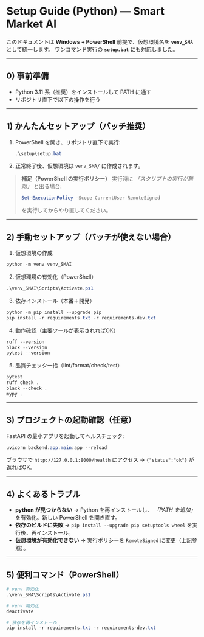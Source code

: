 # Setup Guide (Python) — Smart Market AI

このドキュメントは **Windows + PowerShell** 前提で、仮想環境名を **`venv_SMA`** として統一します。
ワンコマンド実行の **`setup.bat`** にも対応しました。

---

## 0) 事前準備
- Python 3.11 系（推奨）をインストールして PATH に通す
- リポジトリ直下で以下の操作を行う

---

## 1) かんたんセットアップ（バッチ推奨）
1. PowerShell を開き、リポジトリ直下で実行:
   ```powershell
   .\setup\setup.bat
   ```
2. 正常終了後、仮想環境は `venv_SMA/` に作成されます。

> **補足（PowerShell の実行ポリシー）**
> 実行時に *「スクリプトの実行が無効」* と出る場合:
> ```powershell
> Set-ExecutionPolicy -Scope CurrentUser RemoteSigned
> ```
> を実行してからやり直してください。

---

## 2) 手動セットアップ（バッチが使えない場合）

1) 仮想環境の作成
```powershell
python -m venv venv_SMAI
```

2) 仮想環境の有効化（PowerShell）
```powershell
.\venv_SMAI\Scripts\Activate.ps1
```

3) 依存インストール（本番＋開発）
```powershell
python -m pip install --upgrade pip
pip install -r requirements.txt -r requirements-dev.txt
```

4) 動作確認（主要ツールが表示されればOK）
```powershell
ruff --version
black --version
pytest --version
```

5) 品質チェック一括（lint/format/check/test）
```powershell
pytest
ruff check .
black --check .
mypy .
```

---

## 3) プロジェクトの起動確認（任意）
FastAPI の最小アプリを起動してヘルスチェック:
```powershell
uvicorn backend.app.main:app --reload
```
ブラウザで `http://127.0.0.1:8000/health` にアクセス → `{"status":"ok"}` が返ればOK。

---

## 4) よくあるトラブル
- **python が見つからない**
  → Python を再インストールし、 *「PATH を追加」* を有効化。新しい PowerShell を開き直す。
- **依存のビルドに失敗**
  → `pip install --upgrade pip setuptools wheel` を実行後、再インストール。
- **仮想環境が有効化できない**
  → 実行ポリシーを `RemoteSigned` に変更（上記参照）。

---

## 5) 便利コマンド（PowerShell）
```powershell
# venv 有効化
.\venv_SMA\Scripts\Activate.ps1

# venv 無効化
deactivate

# 依存を再インストール
pip install -r requirements.txt -r requirements-dev.txt
```
